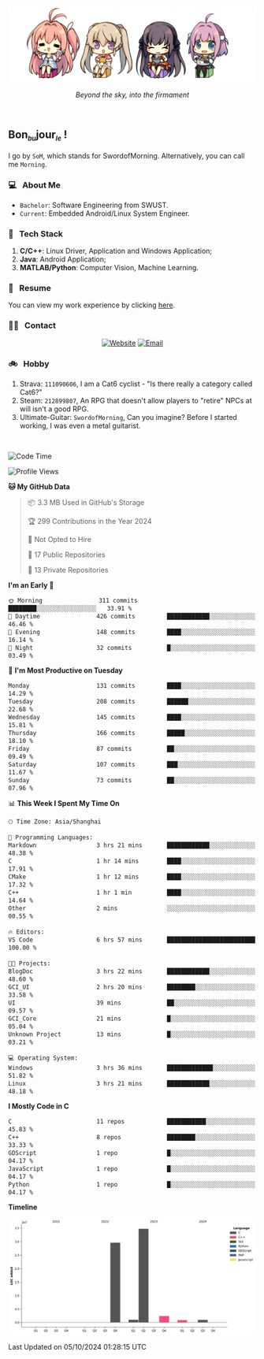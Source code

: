 <img src="./pic/Aokana.png">
<p align="center"><em>Beyond the sky, into the firmament</em></p>

<br/>

## Bon<sub><em><font size=2>bu</font></em></sub>jour<sub><em><font size=2>le</font></em></sub> !

I go by `SoM`, which stands for SwordofMorning. Alternatively, you can call me `Morning`.

### 💻 &nbsp; About Me

- `Bachelor`: Software Engineering from SWUST.
- `Current`: Embedded Android/Linux System Engineer.

### 🔧 &nbsp; Tech Stack

1. **C/C++**: Linux Driver, Application and Windows Application;
2. **Java**: Android Application;
3. **MATLAB/Python**: Computer Vision, Machine Learning.

### 📝 &nbsp; Resume

You can view my work experience by clicking <a href="https://swordofmorning.com/index.php/contact/">here</a>.

### 🤝🏻 &nbsp; Contact

<p align="center">
<a href="https://swordofmorning.com/"><img alt="Website" src="https://img.shields.io/badge/Website-swordofmorning.com-blue?style=flat-square&logo=google-chrome"></a>
<a href="mailto:master@xiaojintao.email
"><img alt="Email" src="https://img.shields.io/badge/Email-master@xiaojintao.email-blue?style=flat-square&logo=gmail"></a>
</p>

### 🚲 &nbsp; Hobby

1. Strava: `111090606`, I am a Cat6 cyclist - "Is there really a category called Cat6?"
2. Steam: `212899807`, An RPG that doesn't allow players to "retire" NPCs at will isn't a good RPG.
3. Ultimate-Guitar: `SwordofMorning`, Can you imagine? Before I started working, I was even a metal guitarist.

<br/>

<!--START_SECTION:waka-->
![Code Time](http://img.shields.io/badge/Code%20Time-183%20hrs%2042%20mins-blue)

![Profile Views](http://img.shields.io/badge/Profile%20Views-0-blue)

**🐱 My GitHub Data** 

> 📦 3.3 MB Used in GitHub's Storage 
 > 
> 🏆 299 Contributions in the Year 2024
 > 
> 🚫 Not Opted to Hire
 > 
> 📜 17 Public Repositories 
 > 
> 🔑 13 Private Repositories 
 > 
**I'm an Early 🐤** 

```text
🌞 Morning                311 commits         ████████░░░░░░░░░░░░░░░░░   33.91 % 
🌆 Daytime                426 commits         ████████████░░░░░░░░░░░░░   46.46 % 
🌃 Evening                148 commits         ████░░░░░░░░░░░░░░░░░░░░░   16.14 % 
🌙 Night                  32 commits          █░░░░░░░░░░░░░░░░░░░░░░░░   03.49 % 
```
📅 **I'm Most Productive on Tuesday** 

```text
Monday                   131 commits         ████░░░░░░░░░░░░░░░░░░░░░   14.29 % 
Tuesday                  208 commits         ██████░░░░░░░░░░░░░░░░░░░   22.68 % 
Wednesday                145 commits         ████░░░░░░░░░░░░░░░░░░░░░   15.81 % 
Thursday                 166 commits         █████░░░░░░░░░░░░░░░░░░░░   18.10 % 
Friday                   87 commits          ██░░░░░░░░░░░░░░░░░░░░░░░   09.49 % 
Saturday                 107 commits         ███░░░░░░░░░░░░░░░░░░░░░░   11.67 % 
Sunday                   73 commits          ██░░░░░░░░░░░░░░░░░░░░░░░   07.96 % 
```


📊 **This Week I Spent My Time On** 

```text
🕑︎ Time Zone: Asia/Shanghai

💬 Programming Languages: 
Markdown                 3 hrs 21 mins       ████████████░░░░░░░░░░░░░   48.38 % 
C                        1 hr 14 mins        ████░░░░░░░░░░░░░░░░░░░░░   17.91 % 
CMake                    1 hr 12 mins        ████░░░░░░░░░░░░░░░░░░░░░   17.32 % 
C++                      1 hr 1 min          ████░░░░░░░░░░░░░░░░░░░░░   14.64 % 
Other                    2 mins              ░░░░░░░░░░░░░░░░░░░░░░░░░   00.55 % 

🔥 Editors: 
VS Code                  6 hrs 57 mins       █████████████████████████   100.00 % 

🐱‍💻 Projects: 
BlogDoc                  3 hrs 22 mins       ████████████░░░░░░░░░░░░░   48.60 % 
GCI_UI                   2 hrs 20 mins       ████████░░░░░░░░░░░░░░░░░   33.58 % 
UI                       39 mins             ██░░░░░░░░░░░░░░░░░░░░░░░   09.57 % 
GCI_Core                 21 mins             █░░░░░░░░░░░░░░░░░░░░░░░░   05.04 % 
Unknown Project          13 mins             █░░░░░░░░░░░░░░░░░░░░░░░░   03.21 % 

💻 Operating System: 
Windows                  3 hrs 36 mins       █████████████░░░░░░░░░░░░   51.82 % 
Linux                    3 hrs 21 mins       ████████████░░░░░░░░░░░░░   48.18 % 
```

**I Mostly Code in C** 

```text
C                        11 repos            ███████████░░░░░░░░░░░░░░   45.83 % 
C++                      8 repos             ████████░░░░░░░░░░░░░░░░░   33.33 % 
GDScript                 1 repo              █░░░░░░░░░░░░░░░░░░░░░░░░   04.17 % 
JavaScript               1 repo              █░░░░░░░░░░░░░░░░░░░░░░░░   04.17 % 
Python                   1 repo              █░░░░░░░░░░░░░░░░░░░░░░░░   04.17 % 
```



**Timeline**

![Lines of Code chart](https://raw.githubusercontent.com/SwordofMorning/SwordofMorning/main/assets/bar_graph.png)


 Last Updated on 05/10/2024 01:28:15 UTC
<!--END_SECTION:waka-->
